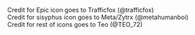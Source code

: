 Credit for Epic icon goes to Trafficfox (@trafficfox)
<br> Credit for sisyphus icon goes to Meta/Zytrx (@metahumanboi)
<br> Credit for rest of icons goes to Teo (@TEO_72)
